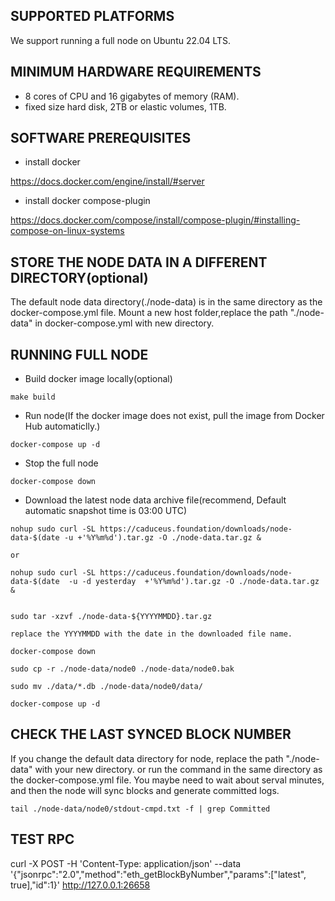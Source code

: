 ## SUPPORTED PLATFORMS
We support running a full node on Ubuntu 22.04 LTS.

## MINIMUM HARDWARE REQUIREMENTS

* 8 cores of CPU and 16 gigabytes of memory (RAM).
* fixed size hard disk, 2TB or elastic volumes, 1TB.


## SOFTWARE PREREQUISITES

* install docker 

https://docs.docker.com/engine/install/#server

* install docker compose-plugin

https://docs.docker.com/compose/install/compose-plugin/#installing-compose-on-linux-systems



##  STORE THE NODE DATA IN A DIFFERENT DIRECTORY(optional)

The default node data directory(./node-data) is in the same directory as the docker-compose.yml file.
Mount a new host folder,replace the path "./node-data" in docker-compose.yml with new directory.

## RUNNING FULL NODE

* Build docker image locally(optional)
```
make build 
```

* Run node(If the docker image does not exist, pull the image from Docker Hub automaticlly.)
```
docker-compose up -d
```

* Stop the full node 
```
docker-compose down
```

* Download the latest node data archive file(recommend, Default automatic snapshot time is 03:00 UTC)
```
nohup sudo curl -SL https://caduceus.foundation/downloads/node-data-$(date -u +'%Y%m%d').tar.gz -O ./node-data.tar.gz &

or
 
nohup sudo curl -SL https://caduceus.foundation/downloads/node-data-$(date  -u -d yesterday  +'%Y%m%d').tar.gz -O ./node-data.tar.gz &

```
```

sudo tar -xzvf ./node-data-${YYYYMMDD}.tar.gz 

replace the YYYYMMDD with the date in the downloaded file name.
```
```
docker-compose down
```
```
sudo cp -r ./node-data/node0 ./node-data/node0.bak
```
```
sudo mv ./data/*.db ./node-data/node0/data/
```
```
docker-compose up -d
```

## CHECK THE LAST SYNCED BLOCK NUMBER
If you change the default data directory for node, replace the path "./node-data" with your new directory.
or run the command in the same directory as the docker-compose.yml file.
You maybe need to wait about serval minutes, and then the node will sync blocks and generate committed logs. 
```
tail ./node-data/node0/stdout-cmpd.txt -f | grep Committed

```

## TEST RPC
curl -X POST -H 'Content-Type: application/json' --data '{"jsonrpc":"2.0","method":"eth_getBlockByNumber","params":["latest", true],"id":1}' http://127.0.0.1:26658

